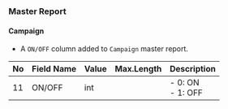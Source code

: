 ### Master Report
#### Campaign

   * A `ON/OFF`  column added to `Campaign` master report.
   
No|Field Name|Value|Max.Length|Description
--|--|--|--|--
11|ON/OFF|int|| - 0: ON<br/> - 1: OFF
